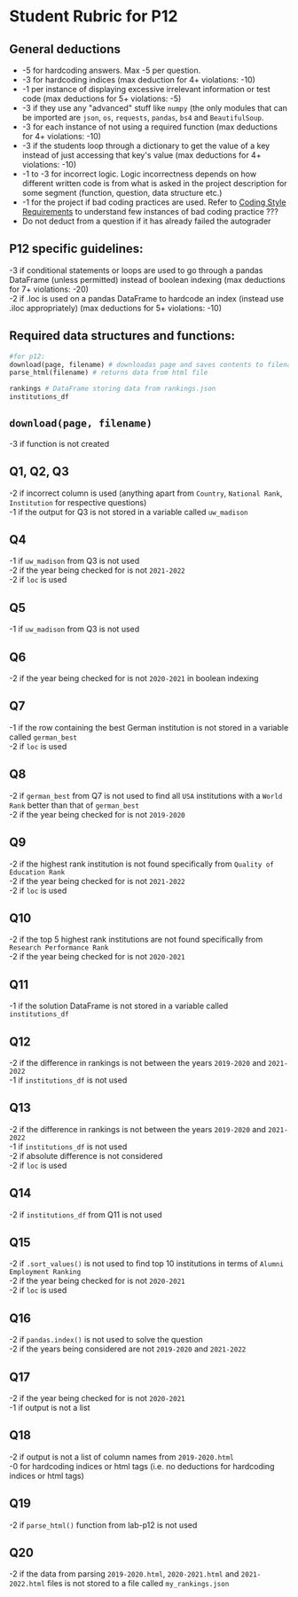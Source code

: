 # Student Rubric for P12

## General deductions
- -5 for hardcoding answers. Max -5 per question.   
- -3 for hardcoding indices (max deduction for 4+ violations: -10)  
- -1 per instance of displaying excessive irrelevant information or test code (max deductions for 5+ violations: -5)
- -3 if they use any "advanced" stuff like `numpy` (the only modules that can be imported are `json`, `os`, `requests`, `pandas`, `bs4` and `BeautifulSoup`.         
- -3 for each instance of not using a required function (max deductions for 4+ violations: -10)   
- -3 if the students loop through a dictionary to get the value of a key instead of just accessing that key's value (max deductions for 4+ violations: -10)  
- -1 to -3 for incorrect logic. Logic incorrectness depends on how different written code is from what is asked in the project description for some segment (function, question, data structure etc.)   
- -1 for the project if bad coding practices are used. Refer to [Coding Style Requirements](https://github.com/msyamkumar/cs220-s22-projectDesign/tree/p12-refresh/p12#coding-style-requirements) to understand few instances of bad coding practice  ???     
- Do not deduct from a question if it has already failed the autograder   

## P12 specific guidelines:
-3 if conditional statements or loops are used to go through a pandas DataFrame (unless permitted) instead of boolean indexing (max deductions for 7+ violations: -20)                           
-2 if .loc is used on a pandas DataFrame to hardcode an index (instead use .iloc appropriately) (max deductions for 5+ violations: -10)     

## Required data structures and functions:

```python   
#for p12:
download(page, filename) # downloadas page and saves contents to filename    
parse_html(filename) # returns data from html file  

rankings # DataFrame storing data from rankings.json    
institutions_df
```     

## `download(page, filename)`     
-3 if function is not created

## Q1, Q2, Q3						
-2 if incorrect column is used (anything apart from `Country`, `National Rank`, `Institution` for respective questions)           
-1 if the output for Q3 is not stored in a variable called `uw_madison`    

## Q4   		                    					
-1 if `uw_madison` from Q3 is not used   
-2 if the year being checked for is not `2021-2022`   
-2 if `loc` is used  

## Q5         
-1 if `uw_madison` from Q3 is not used                         

## Q6           
-2 if the year being checked for is not `2020-2021` in boolean indexing  

## Q7    
-1 if the row containing the best German institution is not stored in a variable called `german_best`  
-2 if `loc` is used  

## Q8     
-2 if `german_best` from Q7 is not used to find all `USA` institutions with a `World Rank` better than that of `german_best`       
-2 if the year being checked for is not `2019-2020`    

## Q9   
-2 if the highest rank institution is not found specifically from `Quality of Education Rank`  
-2 if the year being checked for is not `2021-2022`   
-2 if `loc` is used

## Q10     
-2 if the top 5 highest rank institutions are not found specifically from `Research Performance Rank`   
-2 if the year being checked for is not `2020-2021`        

## Q11   
-1 if the solution DataFrame is not stored in a variable called `institutions_df`       
  
## Q12     
-2 if the difference in rankings is not between the years `2019-2020` and `2021-2022`     
-1 if `institutions_df` is not used   
   
## Q13     
-2 if the difference in rankings is not between the years `2019-2020` and `2021-2022`     
-1 if `institutions_df` is not used       
-2 if absolute difference is not considered     
-2 if `loc` is used

## Q14    
-2 if `institutions_df` from Q11 is not used     

## Q15
-2 if `.sort_values()` is not used to find top 10 institutions in terms of `Alumni Employment Ranking`  
-2 if the year being checked for is not `2020-2021`   
-2 if `loc` is used  

## Q16   
-2 if `pandas.index()` is not used to solve the question   
-2 if the years being considered are not `2019-2020` and `2021-2022`     

## Q17
-2 if the year being checked for is not `2020-2021`   
-1 if output is not a list    

## Q18
-2 if output is not a list of column names from `2019-2020.html`            
-0 for hardcoding indices or html tags (i.e. no deductions for hardcoding indices or html tags)     

## Q19
-2 if `parse_html()` function from lab-p12 is not used          

## Q20   
-2 if the data from parsing `2019-2020.html`, `2020-2021.html` and `2021-2022.html` files is not stored to a file called `my_rankings.json`    
